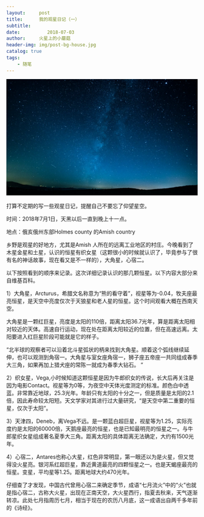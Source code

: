 ```yaml
---
layout:     post
title:      我的观星日记（一）
subtitle:   
date:          2018-07-03
author:     火星上的小蘑菇
header-img: img/post-bg-house.jpg
catalog: true
tags:
    - 随笔
---
```


![](https://raw.githubusercontent.com/wuxiaoxiong1990/pic/master/71717971ly1g14yf86ovmj20ya0kumzd.jpg)

打算不定期的写一些观星日记，提醒自己不要忘了仰望星空。

时间：2018年7月1日，天黑以后一直到晚上十一点。

地点：俄亥俄州东部Holmes county 的Amish country

乡野是观星的好地方，尤其是Amish 人所在的远离工业地区的村庄。今晚看到了木星金星和土星，认识的恒星有织女星（这颗很小的时候就认识了，毕竟参与了很有名的神话故事，现在看又是不一样的），大角星，心宿二。

以下按照看到的顺序来记录。这次详细记录认识的那几颗恒星。以下内容大部分来自维基百科。

1）大角星，Arcturus，希腊文名称意为“熊的看守着”，视星等为-0.04，牧夫座最亮恒星，是天空中亮度仅次于天狼星和老人星的恒星。这个时间观看大概在西南天空。

大角星是一颗红巨星，亮度是太阳的110倍，距离太阳36.7光年，算是距离太阳相对较近的天体。高速自行运动，现在处在距离太阳较近的位置，但在高速远离。太阳要进入红巨星阶段可能就是它的样子。

“北半球的观察者可以沿着北斗星弧状的柄来找到大角星。顺着这个弧线继续延伸，也可以观测到角宿一。大角星与室女座角宿一，狮子座五帝座一共同组成春季大三角，如果再加上猎犬座的常陈一就成为春季大钻石。 ”

2）织女星，Vega,小时候知道这颗恒星是因为牛郎织女的传说，长大后再关注是因为电影Contact。视星等为0等，为夜空中天体光度测定的标准。颜色白中透蓝。非常靠近地球，25.3光年。年龄只有太阳的十分之一，但是质量是太阳的2.1倍，因此寿命较太阳短。天文学家对其进行过大量研究，“是天空中第二重要的恒星，仅次于太阳”。

3）天津四，Deneb，离Vega不远。是一颗蓝白超巨星，视星等为1.25，实际亮度约是太阳的60000倍，天鹅座最亮的恒星，也是已知最明亮的恒星之一。与牛郎星织女星组成著名夏季大三角。距离太阳的具体距离无法确定，大约有1500光年。

4）心宿二，Antares也称心大星，红色非常明显，第一眼还以为是火星，但又觉得没火星亮。银河系红超巨星，靠近黄道最亮的四颗恒星之一。也是天蝎座最亮的恒星。变星，平均星等1.25。距离地球大约470光年。

仔细查了才发现，中国古代曾用心宿二来确定季节，成语“七月流火”中的“火”也就是指心宿二，古称大火星，出现在正南天空，大火星西行，指夏去秋来，天气逐渐转凉。此处七月指周历七月，相当于现在的农历八月底，这一成语出自两千多年前的《诗经》。